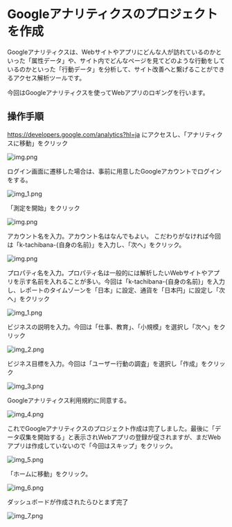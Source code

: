 # Googleアナリティクスのプロジェクトを作成

Googleアナリティクスは、Webサイトやアプリにどんな人が訪れているのかといった「属性データ」や、サイト内でどんなページを見てどのような行動をしているのかといった「行動データ」を分析して、サイト改善へと繋げることができるアクセス解析ツールです。

今回はGoogleアナリティクスを使ってWebアプリのロギングを行います。

## 操作手順

https://developers.google.com/analytics?hl=ja にアクセスし、「アナリティクスに移動」をクリック

![img.png](/assets/img.png)

ログイン画面に遷移した場合は、事前に用意したGoogleアカウントでログインをする。

![img_1.png](/assets/img_1.png)

「測定を開始」をクリック

![img.png](/assets/sokutei.png)

アカウント名を入力。アカウント名はなんでもよい。 こだわりがなければ今回は「k-tachibana-{自身の名前}」を入力し、「次へ」をクリック。

![img.png](/assets/img_0.png)

プロパティ名を入力。プロパティ名は一般的には解析したいWebサイトやアプリを示す名前を入れることが多い。今回は「k-tachibana-{自身の名前}」を入力し、レポートのタイムゾーンを「日本」に設定、通貨を「日本円」に設定し「次へ」をクリック

![img_1.png](/assets/img_000.png)

ビジネスの説明を入力。今回は「仕事、教育」、「小規模」を選択し「次へ」をクリック

![img_2.png](/assets/img_2.png)

ビジネス目標を入力。今回は「ユーザー行動の調査」を選択し「作成」をクリック

![img_3.png](/assets/img_3.png)

Googleアナリティクス利用規約に同意する。

![img_4.png](/assets/img_4.png)

これでGoogleアナリティクスのプロジェクト作成は完了しました。最後に「データ収集を開始する」と表示されWebアプリの登録が促されますが、まだWebアプリは作成していないので「今回はスキップ」をクリック。

![img_5.png](/assets/img_5.png)

「ホームに移動」をクリック。

![img_6.png](/assets/img_6.png)

ダッシュボードが作成されたらひとまず完了

![img_7.png](/assets/img_7.png)